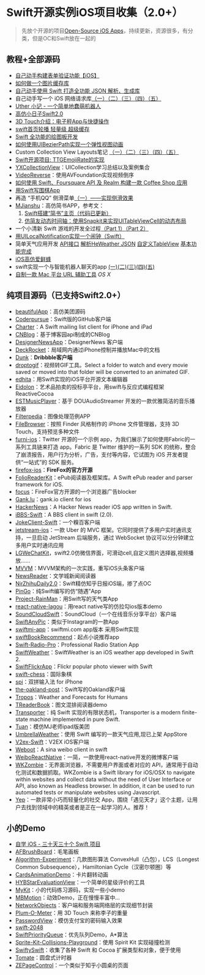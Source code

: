 # Swift开源实例iOS项目收集（2.0+）
> 先放个开源的项目[Open-Source iOS Apps][1]，持续更新，资源很多，有分类，但是OC和Swift放在一起的

## 教程+全部源码
- [自己动手构建表单验证功能【iOS】][2]
- [如何做一个图片缓存库][3]
- [自己动手使用 Swift 打造全功能 JSON 解析、生成库][4]
- 自己动手写一个 iOS 网络请求库[（一）][5][（二）][6][（三）][7][（四）][8][（五）][9]
- [Uther 小记 - 一个简单地蠢萌机器人][10]
- [高仿小日子Swift2.0][11]
- [3D Touch介绍：电子秤App与快捷操作][12]
- [swift首页轮播 轻量级 超级缓存][13]
- [Swift 全功能的绘图板开发][14]
- [如何使用UIBezierPath实现一个弹性视图动画][15]
- Custom Collection View Layouts笔记 [（一）][16][（二）][17][（三）][18][（四）][19][（五）][20]
- [Swift开源项目: TTGEmojiRate的实现][21]
- [YXCollectionView][22]：UICollection学习总结以及案例集合
- [VideoReverse][23]：使用AVFoundation实现视频倒序
- [如何使用 Swift、Foursquare API 及 Realm 构建一款 Coffee Shop 应用][24]
- [用Swift写围棋App][25]
- 再造 “手机QQ” 侧滑菜单[（一）——实现侧滑效果][26]
- [MJianshu][27]：高仿简书APP，参考文：
	1. [Swift搭建“简书”主页（代码已更新）][28]
	2. [仿简友动态时间轴：使用Snapkit来实现UITableViewCell的动态布局][29]
- 一个小清新 Swift 游戏的开发全过程[（Part 1）][30][（Part 2）][31]
- [用UILocalNotification实现一个闹钟（Swift）][32]
- 简单天气应用开发 [API接口][33] [解析HeWeather JSON][34] [自定义TableView][35] [基本功能完成][36]
- [iOS高仿爱鲜蜂][37]
- swift实现一个与智能机器人聊天的app [(一)][38][(二)][39][(三)][40][(四)][41][(五)][42]
- [自制一款 Mac 平台 URL 辅助工具][43] _OS X_

## 纯项目源码（已支持Swift2.0+）
- [beautifulApp][44]：高仿美团源码
- [Coderpursue][45]：Swift版的GitHub客户端
- [Charter][46]：A Swift mailing list client for iPhone and iPad
- [CNBlog][47]：基于博客园api制成的CNBlog
- [DesignerNewsApp][48]：DesignerNews 客户端
- [DeckRocket][49]：局域网内通过iPhone控制并播放Mac中的文档
- [Dunk][50]：**Dribbble客户端**
- [droptogif][51]：视频转GIF工具。Select a folder to watch and every movie saved or moved into that folder will be converted to an animated GIF.
- [edhita][52]：用Swift实现的iOS平台开源文本编辑器
- [Eidolon][53]：艺术品拍卖的投标亭平台，用swift与反应式编程框架 ReactiveCocoa
- [ESTMusicPlayer][54]：基于 DOUAudioStreamer 开发的一款优雅简洁的音乐播放器
- [Filterpedia][55]：图像处理范例APP
- [FileBrowser][56]：按照 Finder 风格制作的 iPhone 文件管理器，支持 3D Touch，支持预览多种文件
- [furni-ios][57]：Twitter 开源的一个示例 app，为我们展示了如何使用Fabric的一系列工具链来打造 app。Fabric 是 Twitter 维护的一系列 SDK 的统称，整合了崩溃报告，用户行为分析，广告，支付等内容，它试图为 iOS 开发者提供“一站式”的 SDK 服务。
- [firefox-ios][58]：**FireFox的官方开源**
- [FolioReaderKit][59]：ePub阅读器及框架库。A Swift ePub reader and parser framework for iOS.
- [focus][60]：FireFox官方开源的一个浏览器广告blocker
- [Gank.lu][61]：gank.io client for ios
- [HackerNews][62]：A Hacker News reader iOS app written in Swift.
- [iBBS-Swift][63]：A BBS client in swift (2.0).
- [JokeClient-Swift][64]：一个糗百客户端
- [jetstream-ios][65]：一款 Uber 的 MVC 框架。它同时提供了多用户实时通讯支持，一旦启动 JetStream 后端服务，通过 WebSocket 协议可以分分钟建立多用户实时通讯应用
- [LGWeChatKit][66]，swift2.0仿微信界面，可滑动cell,自定义图片选择器,视频播放……
- [MVVM][67]：MVVM架构的一次实践，重写iOS头条客户端
- [NewsReader][68]：文学城新闻阅读器
- [NirZhihuDaily2.0][69]：Swift精仿知乎日报iOS端，掺了点OC
- [PinGo][70]：纯Swift编写的仿“随遇”App
- [Project-RainMan][71]：用Swift写的天气类App
- [react-native-lagou][72]：用react native写的仿拉勾ios版本demo
- [SoundCloudSwift][73]：SoundCloud（一个在线音乐分享平台）客户端
- [SwiftAnyPic][74]：类似于Instagram的一款App
- [swiftmi-app][75]：swiftmi.com app版本 采用Swift实现
- [swiftBookRecommend][76]：起点小说推荐app
- [Swift-Radio-Pro][77]：Professional Radio Station App
- [SwiftWeather][78]：SwiftWeather is an iOS weather app developed in Swift 2. 
- [SwiftFlickrApp][79]：Flickr popular photo viewer with Swift 
- [swift-chess][80]：国际象棋
- [spi][81]：双拼输入法 for iPhone
- [the-oakland-post][82]：Swift写的Oakland客户端
- [Tropos][83]：Weather and Forecasts for Humans
- [TReaderBook][84]：图文混排阅读器demo
- [Transporter][85]：纯 Swift 实现的有限状态机，Transporter is a modern finite-state machine implemented in pure Swift. 
- [Tuan][86]：模仿MJ老师ipad版美团
- [UmbrellaWeather][87]：使用 Swift 编写的一款天气应用,现已上架 AppStore
- [V2ex-Swift][88]：V2EX iOS客户端
- [Weboot][89]：A sina weibo client in swift
- [WeiboReactNative][90]：一简，一款使用react-native开发的微博客户端
- [WKZombie][91]：无界面浏览器，不需要用户界面或者对应的 API，通常用于自动化测试和数据抓取。WKZombie is a Swift library for iOS/OSX to navigate within websites and collect data without the need of User Interface or API, also known as Headless browser. In addition, it can be used to run automated tests or manipulate websites using Javascript.
- [Yep][92]：一款非常小巧而轻量化的社交 App，围绕「遇见天才」这个主题，让用户去找到领域中的精英或者是正在一起学习的人。推荐！

## 小的Demo
- [自学 iOS - 三十天三十个 Swift 项目][93]
- [AFBrushBoard][94]：毛笔画板
- [Algorithm-Experiment][95]：几款图形算法 ConvexHull（凸包），LCS（Longest Common Subsequence），Hamiltonian Cycle（汉密尔顿圈）等
- [CardsAnimationDemo][96]：卡片翻转动画
- [HYBStarEvaluationView][97]：一个简单的星级评价的工具
- [MyKit][98]：小的代码练习源码，实现一些小demo
- [MBMotion][99]：动效Demo，正在慢慢丰富中…
- [NetworkObjects][100]：客户端和服务端网络层的实现细节封装
- [Plum-O-Meter][101]：用 3D Touch 来称李子的重量
- [PasswordView][102]：模仿支付宝的密码输入效果
- [swift-2048][103]
- [SwiftPriorityQueue][104]：优先队列Demo，A\*算法
- [Sprite-Kit-Collisions-Playground][105]：使用 Spirit Kit 实现碰撞检测
- [SwiftySwift][106]：收集了各种 Swift 和 Cocoa 扩展类型和对象，便于使用
- [Tomate][107]：圆盘式计时器
- [ZEPageControl][108]：一个类似于知乎小圆桌的页面



[1]:	https://github.com/dkhamsing/open-source-ios-apps
[2]:	https://lvwenhan.com/ios/459.html
[3]:	http://blog.callmewhy.com/2015/05/25/note-about-chun/
[4]:	https://lvwenhan.com/ios/463.html
[5]:	https://lvwenhan.com/ios/454.html
[6]:	https://lvwenhan.com/ios/455.html
[7]:	https://lvwenhan.com/ios/456.html
[8]:	https://lvwenhan.com/ios/457.html
[9]:	https://lvwenhan.com/ios/464.html
[10]:	http://blog.callmewhy.com/2015/08/09/how-to-make-uther/ "Uther 小记 - 一个简单地蠢萌机器人"
[11]:	http://www.jianshu.com/p/bcc297e19a94
[12]:	http://swift.gg/2015/11/19/3d-touch-tutorial/ "3D Touch介绍：电子秤App与快捷操作"
[13]:	http://www.jianshu.com/p/d7bf5fe4d9fa "swift首页轮播 轻量级 超级缓存"
[14]:	http://www.cocoachina.com/swift/20151125/14390.html "Swift 全功能的绘图板开发"
[15]:	http://hechen.info/2015/12/02/Elastic-view-animation-using-UIBezierPath/ "如何使用UIBezierPath实现一个弹性视图动画"
[16]:	http://chengway.in/custom-collection-view-layouts/ "Custom Collection View Layouts（一）"
[17]:	http://chengway.in/custom-collection-view-layouts-er/ "Custom Collection View Layouts（二）"
[18]:	http://chengway.in/custom-collection-view-layouts-san/ "Custom Collection View Layouts（三）"
[19]:	http://chengway.in/custom-collection-view-layouts-si/ "Custom Collection View Layouts（四）"
[20]:	http://chengway.in/custom-collection-view-layouts-wu/ "Custom Collection View Layouts（五）"
[21]:	http://tutuge.me/2015/10/25/ttgemojirate-lib/ "Swift开源项目: TTGEmojiRate的实现"
[22]:	https://github.com/yixiangboy/YXCollectionView "YXCollectionView"
[23]:	https://github.com/KayWong/VideoReverse "VideoReverse"
[24]:	http://swift.gg/2015/12/29/foursquare-realm-swift/ "如何使用 Swift、Foursquare API 及 Realm 构建一款 Coffee Shop 应用"
[25]:	http://www.jianshu.com/p/22bab53524d1 "用Swift写围棋App－00序"
[26]:	https://lvwenhan.com/ios/445.html
[27]:	https://github.com/Wl201314/MJianshu "MJianshu"
[28]:	http://www.jianshu.com/p/8035e49ff3a2 "Swift搭建“简书”主页（代码已更新）"
[29]:	http://www.jianshu.com/p/3429ac5a4e4d "仿简友动态时间轴：使用Snapkit来实现UITableViewCell的动态布局"
[30]:	http://vulgur.me/2016/01/23/last-circle-part1/ "一个小清新 Swift 游戏的开发全过程（Part 1）"
[31]:	http://vulgur.me/2016/02/01/last-circle-part2/ "一个小清新 Swift 游戏的开发全过程（Part 2）"
[32]:	http://www.cnblogs.com/Phelthas/p/5169156.html "用UILocalNotification实现一个闹钟（Swift）"
[33]:	http://www.cnblogs.com/fallinDeepSea/p/5186455.html "简单天气应用开发——API接口"
[34]:	http://www.cnblogs.com/fallinDeepSea/p/5186460.html "简单天气应用开发——解析HeWeather JSON"
[35]:	http://www.cnblogs.com/fallinDeepSea/p/5186476.html "简单天气应用开发——自定义TableView"
[36]:	http://www.cnblogs.com/fallinDeepSea/p/5186480.html "简单天气应用开发——基本功能完成"
[37]:	http://www.jianshu.com/p/879f58fe3542 "iOS高仿爱鲜蜂"
[38]:	http://www.jianshu.com/p/1f93e0fec8a5 "swift实现一个与智能机器人聊天的app(一)"
[39]:	http://www.jianshu.com/p/f2488a659688 "swift实现一个与智能机器人聊天的app(二)"
[40]:	http://www.jianshu.com/p/a09ceaebe797 "swift实现一个与智能机器人聊天的app(三)"
[41]:	http://www.jianshu.com/p/91545cde4f8d "swift实现一个与智能机器人聊天的app(四)"
[42]:	http://www.jianshu.com/p/6bf05564fe27 "swift实现一个与智能机器人聊天的app(五)with iOS9"
[43]:	http://yulingtianxia.com/blog/2016/02/27/TFSHelper/ "自制一款 Mac 平台 URL 辅助工具"
[44]:	https://github.com/lyimin/beautifulApp "beautifulApp"
[45]:	https://github.com/wenghengcong/Coderpursue "Coderpursue"
[46]:	https://github.com/matthewpalmer/Charter "Charter"
[47]:	https://github.com/samAroundGitHub/CNBlog "CNBlog"
[48]:	https://github.com/MengTo/DesignerNewsApp "DesignerNewsApp"
[49]:	https://github.com/jpsim/DeckRocket "DeckRocket"
[50]:	https://github.com/naoyashiga/Dunk "Dunk"
[51]:	https://github.com/mortenjust/droptogif "droptogif"
[52]:	https://github.com/tnantoka/edhita "edhita"
[53]:	https://github.com/artsy/eidolon "Eidolon"
[54]:	https://github.com/Aufree/ESTMusicPlayer "ESTMusicPlayer"
[55]:	https://github.com/FlexMonkey/Filterpedia "Filterpedia"
[56]:	https://github.com/marmelroy/FileBrowser "FileBrowser"
[57]:	https://github.com/twitterdev/furni-ios "furni-ios"
[58]:	https://github.com/mozilla/firefox-ios "firefox-ios"
[59]:	https://github.com/FolioReader/FolioReaderKit "FolioReaderKit"
[60]:	https://github.com/mozilla/focus "focus"
[61]:	https://github.com/Panl/Gank.lu "Gank.lu"
[62]:	https://github.com/amitburst/HackerNews "HackerNews"
[63]:	https://github.com/iAugux/iBBS-Swift "iBBS-Swift"
[64]:	https://github.com/YANGReal/JokeClient-Swift "JokeClient-Swift"
[65]:	https://github.com/uber/jetstream-ios "jetstream-ios"
[66]:	https://github.com/jamy0801/LGWeChatKit
[67]:	https://github.com/shenAlexy/MVVM "MVVM"
[68]:	https://github.com/conanwhf/NewsReader "NewsReader"
[69]:	https://github.com/zpz1237/NirZhihuDaily2.0 "NirZhihuDaily2.0"
[70]:	https://github.com/gaowanli/PinGo "PinGo"
[71]:	https://github.com/Mav3r1ck/Project-RainMan "Project-RainMan"
[72]:	https://github.com/heruijun/react-native-lagou "react-native-lagou"
[73]:	https://github.com/pepibumur/SoundCloudSwift "SoundCloudSwift"
[74]:	https://github.com/kwkhaw/SwiftAnyPic "SwiftAnyPic"
[75]:	https://github.com/feiin/swiftmi-app "swiftmi-app"
[76]:	https://github.com/bravekingzhang/swiftBookRecommend "swiftBookRecommend"
[77]:	https://github.com/swiftcodex/Swift-Radio-Pro "Swift-Radio-Pro"
[78]:	https://github.com/JakeLin/SwiftWeather "SwiftWeather"
[79]:	https://github.com/synboo/SwiftFlickrApp "SwiftFlickrApp"
[80]:	https://github.com/JackBCousineau/swift-chess "swift-chess"
[81]:	https://github.com/guoc/spi "spi"
[82]:	https://github.com/aclissold/The-Oakland-Post "the-oakland-post"
[83]:	https://github.com/thoughtbot/Tropos "Tropos"
[84]:	https://github.com/12207480/TReaderBook "TReaderBook"
[85]:	https://github.com/DenHeadless/Transporter "Transporter"
[86]:	https://github.com/aiqiuqiu/Tuan "Tuan"
[87]:	https://github.com/ZeroJian/UmbrellaWeather "UmbrellaWeather"
[88]:	https://github.com/Finb/V2ex-Swift "V2ex-Swift"
[89]:	https://github.com/iAugux/Weboot "Weboot"
[90]:	https://github.com/SFantasy/WeiboReactNative "WeiboReactNative"
[91]:	https://github.com/mkoehnke/WKZombie
[92]:	https://github.com/CatchChat/Yep "Yep"
[93]:	http://www.jianshu.com/p/52032bc4cbe4 "自学 iOS - 三十天三十个 Swift 项目"
[94]:	https://github.com/AfryMask/AFBrushBoard "AFBrushBoard"
[95]:	https://github.com/yulingtianxia/Algorithm-Experiment "Algorithm-Experiment"
[96]:	https://github.com/adow/CardsAnimationDemo "CardsAnimationDemo"
[97]:	https://github.com/Hunter-HYB/HYBStarEvaluationView "HYBStarEvaluationView"
[98]:	https://github.com/aquarchitect/MyKit "MyKit"
[99]:	https://github.com/mmoaay/MBMotion "MBMotion"
[100]:	https://github.com/colemancda/NetworkObjects "NetworkObjects"
[101]:	https://github.com/FlexMonkey/Plum-O-Meter "Plum-O-Meter"
[102]:	https://github.com/findM/PasswordView "PasswordView"
[103]:	https://github.com/austinzheng/swift-2048 "swift-2048"
[104]:	https://github.com/davecom/SwiftPriorityQueue "SwiftPriorityQueue"
[105]:	https://github.com/jaredmpayne/Sprite-Kit-Collisions-Playground "Sprite-Kit-Collisions-Playground"
[106]:	https://github.com/adeca/SwiftySwift "SwiftySwift"
[107]:	https://github.com/dasdom/Tomate "Tomate"
[108]:	https://github.com/Lafree317/ZEPageControl "ZEPageControl"